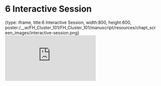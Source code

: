 # 6 Interactive Session
 
{type: iframe, title:6 Interactive Session, width:800, height:600, poster:/__w/FH_Cluster_101/FH_Cluster_101/manuscript/resources/chapt_screen_images/interactive-session.png}
![](https://hutchdatascience.org/FH_Cluster_101/interactive-session.html)
 

 
